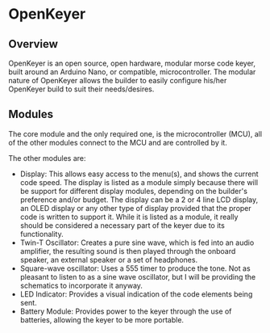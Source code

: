 # OpenKeyer
## Overview
OpenKeyer is an open source, open hardware, modular morse code keyer, built around an Arduino Nano, or compatible, microcontroller. The modular nature of OpenKeyer allows the builder to easily configure his/her OpenKeyer build to suit their needs/desires.

## Modules
The core module and the only required one, is the microcontroller (MCU), all of the other modules connect to the MCU and are controlled by it.

The other modules are:
- Display: This allows easy access to the menu(s), and shows the current code speed. The display is listed as a module simply because there will be support for different display modules, depending on the builder's preference and/or budget. The display can be a 2 or 4 line LCD display, an OLED display or any other type of display provided that the proper code is written to support it. While it is listed as a module, it really should be considered a necessary part of the keyer due to its functionality.
- Twin-T Oscillator: Creates a pure sine wave, which is fed into an audio amplifier, the resulting sound is then played through the onboard speaker, an external speaker or a set of headphones.
- Square-wave oscillator: Uses a 555 timer to produce the tone. Not as pleasant to listen to as a sine wave oscillator, but I will be providing the schematics to incorporate it anyway.
- LED Indicator: Provides a visual indication of the code elements being sent.
- Battery Module: Provides power to the keyer through the use of batteries, allowing the keyer to be more portable.
